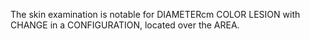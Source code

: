 The skin examination is notable for DIAMETERcm COLOR LESION with CHANGE in a CONFIGURATION, located over the AREA.
